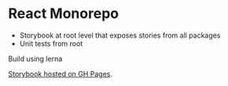 # React Monorepo

* Storybook at root level that exposes stories from all packages
* Unit tests from root

Build using lerna


[Storybook hosted on GH Pages](https://bimalpaul.github.io/monorepo).

